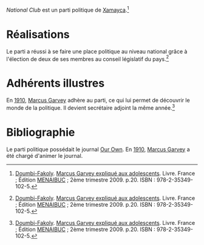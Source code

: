 <!-- TITLE: National Club -->
<!-- SUBTITLE: Présentation du parti National Club -->

*National Club* est un parti politique de [Xamayca](/geographie/ile/caraibes/midi/xamayca).[^1]

# Réalisations
Le parti a réussi à se faire une place politique au niveau national grâce à l'élection de deux de ses membres au conseil législatif du pays.[^1]

# Adhérents illustres
En [1910](/histoire/date/calendrier-gregorien/par-annee/1910), [Marcus Garvey](/personnalite/homme/polymathe/caraibes/midi/colonie/xamayca/marcus-gavey) adhère au parti, ce qui lui permet de découvrir le monde de la politique. Il devient secrétaire adjoint la même année.[^1]

# Bibliographie
Le parti politique possédait le journal [Our Own](/organisme/journal/our-own).
En [1910](/histoire/date/calendrier-gregorien/par-annee/1910), [Marcus Garvey](/personnalite/homme/polymathe/caraibes/midi/colonie/xamayca/marcus-gavey) a été chargé d'animer le journal.


[^1]: [Doumbi-Fakoly](/personnalite/homme/guerrier/afrique/nord-ouest/empire/mali/fakoli-manden). [Marcus Garvey expliqué aux adolescents](/ouvrage/documentaire/marcus-garvey-explique-aux-adolescents). Livre. France ; Édition [MENAIBUC](/organisme/editeur/menaibuc) ; 2ème trimestre 2009. p.20. ISBN : 978-2-35349-102-5. 